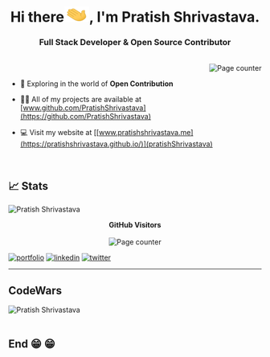 <h1 align="center">Hi there<img src="https://github.com/nayan1xyz/nayan1xyz/blob/main/hithere.gif" alt="" width="50" height="30" />, I'm Pratish Shrivastava.</h1>
<h3 align="center">Full Stack Developer & Open Source Contributor</h3>


<br>
&nbsp&nbsp&nbsp&nbsp&nbsp&nbsp&nbsp&nbsp&nbsp&nbsp&nbsp&nbsp<img align="right" alt="Page counter" src="https://komarev.com/ghpvc/?username=PratishShrivastava&style=flat-square">


- 🌱  Exploring in the world of  **Open Contribution**

- 👨‍💻 All of my projects are available at [www.github.com/PratishShrivastava](https://github.com/PratishShrivastava)

- 💻 Visit my website at [[www.pratishshrivastava.me](https://pratishshrivastava.github.io/)](pratishShrivastava)



<br>

## 📈 Stats

<img src="https://github-readme-streak-stats.herokuapp.com/?user=PratishShrivastava&theme=highcontrast" alt="Pratish Shrivastava" />



<br>
<p align="">
  <p align="center">
  <b>GitHub Visitors</b>
  <br>
  <br>
  <img alt="Page counter" src="https://profile-counter.glitch.me/PratishShrivastava/count.svg">
</p>



[![portfolio](https://img.shields.io/badge/my_portfolio-000?style=for-the-badge&logo=ko-fi&logoColor=white)](https://www.pratishshrivastava.me) 
[![linkedin](https://img.shields.io/badge/linkedin-0A66C2?style=for-the-badge&logo=linkedin&logoColor=white)](https://www.linkedin.com/in/pratish-shrivastava/) 
[![twitter](https://img.shields.io/badge/twitter-1DA1F2?style=for-the-badge&logo=twitter&logoColor=white)](https://twitter.com/PratishShtva) 



***
## CodeWars
<img align="left" src="https://www.codewars.com/users/PratishShrivastava/badges/large" alt="Pratish Shrivastava" />

<br><br>

##  End 😁 😁

